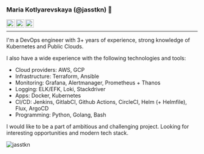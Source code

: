 ### Maria Kotlyarevskaya (@jasstkn) 👋

<a href="https://www.linkedin.com/in/maria-kotlyarevskaya/">
  <img align="left" alt="Maria's LinkedIN" width="22px" src="https://raw.githubusercontent.com/peterthehan/peterthehan/master/assets/linkedin.svg" />
</a>
<a href="https://mariarti0644.medium.com">
  <img align="left" alt="Maria's medium profile" width="22px" src="https://camo.githubusercontent.com/a583b5ce3b463c784cb87592b3da7b9b9d014d7a16adfff04b91cb1452ae4ca2/68747470733a2f2f6564656e742e6769746875622e696f2f537570657254696e7949636f6e732f696d616765732f7376672f6d656469756d2e737667" />
</a>
<a href="https://t.me/jasstkn">
  <img align="left" alt="Maria's telegram" width="22px" src="https://camo.githubusercontent.com/f4b401dd7cd9b7840fd31acafd49e151a80e4c9600bf219934461b96dd98e013/68747470733a2f2f6564656e742e6769746875622e696f2f537570657254696e7949636f6e732f696d616765732f7376672f74656c656772616d2e737667" />
</a>
<br>

---


I'm a DevOps engineer with 3+ years of experience, strong knowledge of Kubernetes and Public Clouds.

I also have a wide experience with the following technologies and tools:
- Cloud providers: AWS, GCP
- Infrastructure: Terraform, Ansible
- Monitoring: Grafana, Alertmanager, Prometheus + Thanos
- Logging: ELK/EFK, Loki, Stackdriver
- Apps: Docker, Kubernetes
- CI/CD: Jenkins, GitlabCI, Github Actions, CircleCI, Helm (+ Helmfile), Flux, ArgoCD
- Programming: Python, Golang, Bash

I would like to be a part of ambitious and challenging project. Looking for interesting opportunities and modern tech stack.  

<p>&nbsp;<img align="left" src="https://github-readme-stats.vercel.app/api?username=jasstkn&show_icons=true&hide_title=true" alt="jasstkn" /></p>

<!--
**Jasstkn/Jasstkn** is a ✨ _special_ ✨ repository because its `README.md` (this file) appears on your GitHub profile.

Here are some ideas to get you started:

- 🔭 I’m currently working on ...
- 🌱 I’m currently learning ...
- 👯 I’m looking to collaborate on ...
- 🤔 I’m looking for help with ...
- 💬 Ask me about ...
- 📫 How to reach me: ...
- 😄 Pronouns: ...
- ⚡ Fun fact: ...
-->
